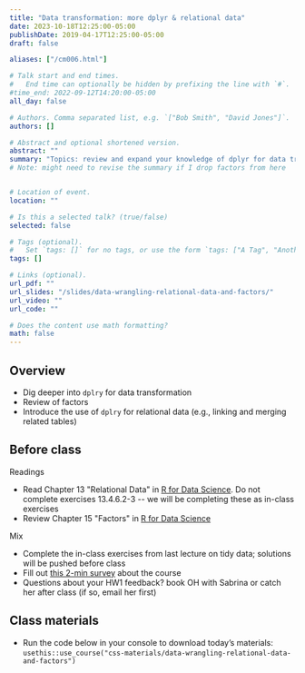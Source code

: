 ```yaml
---
title: "Data transformation: more dplyr & relational data"
date: 2023-10-18T12:25:00-05:00
publishDate: 2019-04-17T12:25:00-05:00
draft: false

aliases: ["/cm006.html"]

# Talk start and end times.
#   End time can optionally be hidden by prefixing the line with `#`.
#time_end: 2022-09-12T14:20:00-05:00
all_day: false

# Authors. Comma separated list, e.g. `["Bob Smith", "David Jones"]`.
authors: []

# Abstract and optional shortened version.
abstract: ""
summary: "Topics: review and expand your knowledge of dplyr for data transformation; relational data with dplyr."
# Note: might need to revise the summary if I drop factors from here


# Location of event.
location: ""

# Is this a selected talk? (true/false)
selected: false

# Tags (optional).
#   Set `tags: []` for no tags, or use the form `tags: ["A Tag", "Another Tag"]` for one or more tags.
tags: []

# Links (optional).
url_pdf: ""
url_slides: "/slides/data-wrangling-relational-data-and-factors/"
url_video: ""
url_code: ""

# Does the content use math formatting?
math: false
---
```




## Overview

* Dig deeper into `dplry` for data transformation
* Review of factors
* Introduce the use of `dplry` for relational data (e.g., linking and merging related tables)


## Before class

Readings
* Read Chapter 13 "Relational Data" in [R for Data Science](http://r4ds.had.co.nz/). Do not complete exercises 13.4.6.2-3 -- we will be completing these as in-class exercises
* Review Chapter 15 "Factors" in [R for Data Science](http://r4ds.had.co.nz/)

Mix
* Complete the in-class exercises from last lecture on tidy data; solutions will be pushed before class
* Fill out [this 2-min survey](https://docs.google.com/forms/d/e/1FAIpQLSdymbNtgrQFHgMzqPjxcpIjYqPSFvNBPohQnjtkr4GvFjRFBg/viewform) about the course 
* Questions about your HW1 feedback? book OH with Sabrina or catch her after class (if so, email her first)


## Class materials

* Run the code below in your console to download today’s materials: `usethis::use_course("css-materials/data-wrangling-relational-data-and-factors")`


<!--
* [Relational data: a quick review](/notes/relational-data/)
* [Practice using relational data](/notes/relational-data-exercise/)
* [Practice transforming and visualizing factors](/notes/factors-exercise/)
* [Complete the wrangling and visualizing data homework](/homework/wrangle-data/)
-->

